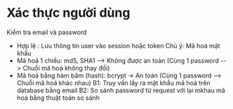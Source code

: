 # Xác thực người dùng 
Kiểm tra email và password
- Hợp lệ : Lưu thông tin user vào session hoặc token
Chú ý: Mã hoá mật khẩu 
- Mã hoá 1 chiều: md5, SHA1 --> Không được an toàn (Cùng 1 password --> Chuỗi mã hoá không thay đổi)
- Mã hoá bằng hàm băm (hash): bcrypt -> An toàn (Cùng 1 password --> Chuỗi mã hoá khác nhau)
B1: Truy vấn lấy ra mật khẩu mã hoá trên database bằng email
B2: So sánh password từ request với lại mkhau mã hoá bằng thuật toán so sánh